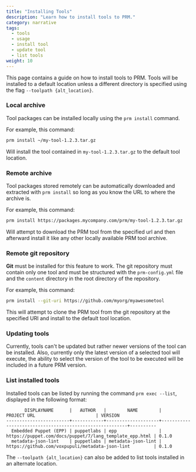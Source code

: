 ```yaml
---
title: "Installing Tools"
description: "Learn how to install tools to PRM."
category: narrative
tags:
  - tools
  - usage
  - install tool
  - update tool
  - list tools
weight: 10
---
```


This page contains a guide on how to install tools to PRM. Tools will be installed to a default location unless a different directory is specified using the flag `--toolpath {alt_location}`.

### Local archive

Tool packages can be installed locally using the `prm install` command.

For example, this command:

```bash
prm install ~/my-tool-1.2.3.tar.gz
```

Will install the tool contained in `my-tool-1.2.3.tar.gz` to the default tool location.

### Remote archive

Tool packages stored remotely can be automatically downloaded and extracted with `prm install` so long as you know the URL to where the archive is.

For example, this command:

```bash
prm install https://packages.mycompany.com/prm/my-tool-1.2.3.tar.gz
```

Will attempt to download the PRM tool from the specified url and then afterward install it like any other locally available PRM tool archive.

### Remote git repository

**Git** must be installed for this feature to work. The git repository must contain only one tool and must be structured with the `prm-config.yml` file and the `content` directory in the root directory of the repository.

For example, this command:

```bash
prm install --git-uri https://github.com/myorg/myawesometool
```

This will attempt to clone the PRM tool from the git repository at the specified URI and install to the default tool location.


### Updating tools

Currently, tools can't be updated but rather newer versions of the tool can be installed. Also, currently only the latest version
of a selected tool will execute, the ability to select the version of the tool to be executed will be included in a future PRM version.

### List installed tools

Installed tools can be listed by running the command `prm exec --list`, displayed in the following format:

```
       DISPLAYNAME      |   AUTHOR   |        NAME        |                       PROJECT URL                       | VERSION
------------------------+------------+--------------------+---------------------------------------------------------+----------
  Embedded Puppet (EPP) | puppetlabs | epp                | https://puppet.com/docs/puppet/7/lang_template_epp.html | 0.1.0
  metadata-json-lint    | puppetlabs | metadata-json-lint | https://github.com/voxpupuli/metadata-json-lint         | 0.1.0
```

The `--toolpath {alt_location}` can also be added to list tools installed in an alternate location.
